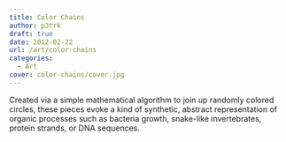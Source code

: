 ```yaml
---
title: Color Chains
author: p3trk
draft: true
date: 2012-02-22
url: /art/color-chains
categories:
  - Art
cover: color-chains/cover.jpg
---
```

Created via a simple mathematical algorithm to join up randomly colored circles, these pieces evoke a kind of synthetic, abstract representation of organic processes such as bacteria growth, snake-like invertebrates, protein strands, or DNA sequences.
